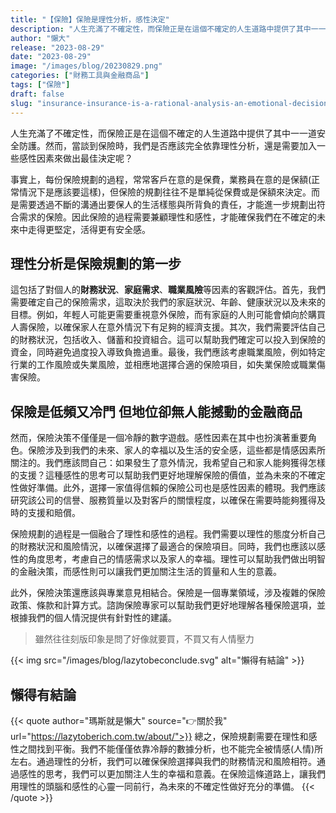 ```yaml
---
title: "【保險】保險是理性分析，感性決定"
description: "人生充滿了不確定性，而保險正是在這個不確定的人生道路中提供了其中一一道安全防護。然而，當談到保險時，我們是否應該完全依靠理性分析，還是需要加入一些感性因素來做出最佳決定呢？"
author: "懶大"
release: "2023-08-29"
date: "2023-08-29"
image: "/images/blog/20230829.png"
categories: ["財務工具與金融商品"]
tags: ["保險"]
draft: false
slug: "insurance-insurance-is-a-rational-analysis-an-emotional-decision"
---
```


人生充滿了不確定性，而保險正是在這個不確定的人生道路中提供了其中一一道安全防護。然而，當談到保險時，我們是否應該完全依靠理性分析，還是需要加入一些感性因素來做出最佳決定呢？

事實上，每份保險規劃的過程，常常客戶在意的是保費，業務員在意的是保額(正常情況下是應該要這樣)，但保險的規劃往往不是單純從保費或是保額來決定。而是需要透過不斷的溝通出要保人的生活樣態與所背負的責任，才能進一步規劃出符合需求的保險。因此保險的過程需要兼顧理性和感性，才能確保我們在不確定的未來中走得更堅定，活得更有安全感。

## 理性分析是保險規劃的第一步

這包括了對個人的**財務狀況**、**家庭需求**、**職業風險**等因素的客觀評估。首先，我們需要確定自己的保險需求，這取決於我們的家庭狀況、年齡、健康狀況以及未來的目標。例如，年輕人可能更需要重視意外保險，而有家庭的人則可能會傾向於購買人壽保險，以確保家人在意外情況下有足夠的經濟支援。其次，我們需要評估自己的財務狀況，包括收入、儲蓄和投資組合。這可以幫助我們確定可以投入到保險的資金，同時避免過度投入導致負擔過重。最後，我們應該考慮職業風險，例如特定行業的工作風險或失業風險，並相應地選擇合適的保險項目，如失業保險或職業傷害保險。

## 保險是低頻又冷門 但地位卻無人能撼動的金融商品

然而，保險決策不僅僅是一個冷靜的數字遊戲。感性因素在其中也扮演著重要角色。保險涉及到我們的未來、家人的幸福以及生活的安全感，這些都是情感因素所關注的。我們應該問自己：如果發生了意外情況，我希望自己和家人能夠獲得怎樣的支援？這種感性的思考可以幫助我們更好地理解保險的價值，並為未來的不確定性做好準備。此外，選擇一家值得信賴的保險公司也是感性因素的體現。我們應該研究該公司的信譽、服務質量以及對客戶的關懷程度，以確保在需要時能夠獲得及時的支援和賠償。

保險規劃的過程是一個融合了理性和感性的過程。我們需要以理性的態度分析自己的財務狀況和風險情況，以確保選擇了最適合的保險項目。同時，我們也應該以感性的角度思考，考慮自己的情感需求以及家人的幸福。理性可以幫助我們做出明智的金融決策，而感性則可以讓我們更加關注生活的質量和人生的意義。

此外，保險決策還應該與專業意見相結合。保險是一個專業領域，涉及複雜的保險政策、條款和計算方式。諮詢保險專家可以幫助我們更好地理解各種保險選項，並根據我們的個人情況提供有針對性的建議。

> 雖然往往刻版印象是問了好像就要買，不買又有人情壓力

{{< img src="/images/blog/lazytobeconclude.svg" alt="懶得有結論" >}}

## 懶得有結論

{{< quote author="瑪斯就是懶大" source="👉關於我" url="https://lazytoberich.com.tw/about/">}}
總之，保險規劃需要在理性和感性之間找到平衡。我們不能僅僅依靠冷靜的數據分析，也不能完全被情感(人情)所左右。通過理性的分析，我們可以確保保險選擇與我們的財務情況和風險相符。通過感性的思考，我們可以更加關注人生的幸福和意義。在保險這條道路上，讓我們用理性的頭腦和感性的心靈一同前行，為未來的不確定性做好充分的準備。
{{< /quote >}}
